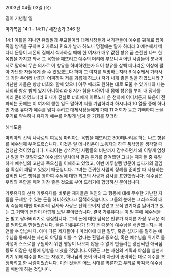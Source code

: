 2003년 04월 03일 (목)

길이 기념될 일



마가복음 14:1 - 14:11 / 새찬송가 346 장


14:1 이틀을 지나면 유월절과 무교절이라 대제사장들과 서기관들이 예수를 궤계로 잡아 죽일 방책을 구하며 
2 가로되 민요가 날까 하노니 명절에는 말자 하더라 
3 예수께서 베다니 문둥이 시몬의 집에서 식사하실 때에 한 여자가 매우 값진 향유 곧 순전한 나드 한 옥합을 가지고 와서 그 옥합을 깨뜨리고 예수의 머리에 부으니 
4 어떤 사람들이 분내어 서로 말하되 무슨 의사로 이 향유를 허비하였는가 
5 이 향유를 삼백 데나리온 이상에 팔아 가난한 자들에게 줄 수 있었겠도다 하며 그 여자를 책망하는지라 
6 예수께서 가라사대 가만 두어라 너희가 어찌하여 저를 괴롭게 하느냐 저가 내게 좋은 일을 하였느니라 
7 가난한 자들은 항상 너희와 함께 있으니 아무 때라도 원하는 대로 도울 수 있거니와 나는 너희와 항상 함께 있지 아니하리라 
8 저가 힘을 다하여 내 몸에 향유를 부어 내 장사를 미리 준비하였느니라 
9 내가 진실로 너희에게 이르노니 온 천하에 어디서든지 복음이 전파되는 곳에는 이 여자의 행한 일도 말하여 저를 기념하리라 하시니라 
10 열둘 중에 하나인 가룟 유다가 예수를 넘겨 주려고 대제사장들에게 가매 
11 저희가 듣고 기뻐하여 돈을 주기로 약속하니 유다가 예수를 어떻게 넘겨 줄 기회를 찾더라

해석도움





마리아의 선택 
나사로의 여동생 마리아는 옥합을 깨뜨리고 300데나리온 하는 나드 향유를 예수님께 부어드렸습니다. 이것은 일 데나리온이 노동자의 하루 품삯임을 생각할 때 엄청난 것이었습니다. 마리아는 상식적인 사람들의 비난까지 감수하면서 왜 이렇게 엄청난 일을 한 것일까요? 예수님의 발치에서 말씀 듣기를 즐겨했던 그녀는 제자들 중 유일하게 예수님의 고난과 죽으심을 이해하고 있었고, 이번 예루살렘 방문이 십자가의 길임을 확실히 깨닫고 있었기 때문입니다. 그녀는 존귀한 사람의 장례를 준비할 때 사용하는 값비싼 나드 향유를 통하여 주님에 대한 최고의 사랑과 감사를 표현했습니다. 예수님은 우리의 옥합을 깨어 가장 좋은 것으로 부어 드리기에 합당하신 분이십니다. 

가룟유다의 선택 
가룟유다를 비롯한 제자들은 여인의 그 행동에 대해 무수한 가난한 자들을 구제할 수 있는 돈을 허비하였다고 질책하였습니다. 그들의 눈에는 그리스도의 대속 죽음에 대한 마리아의 감사와 사랑은 전혀 보이지 않았고 오직 연기처럼 날아가고 있는 그 거액의 돈만이 아깝게 보일 뿐이었습니다. 결국 가룟유다는 이 일 후에 예수님을 돈 받고 팔아버리기로 결심합니다. 그의 돈에 대한 탐욕은 인류가 저지른 가장 무서운 죄를 범하도록 만들었습니다. 물론 가룟유다가 단지 돈 때문에 예수님을 배반했는지는 확언할 수 없습니다. 아마 다른 제자들이나 마리아에 대한 질투, 혹은 십자가를 말하는 예수님을 통해서는 자신의 야망을 이룰 수 없다는 환멸과 증오심, 혹은 예수님을 위기로 몰아넣어 스스로를 구원하기 위한 행동이 나오지 않을 수 없게 만들려는 광신적인 애국심 등도 이같은 행동에 영향을 미쳤을 것입니다. 어쨌든 그는 자신의 계획과 야심을 실현시키기 위해 예수를 따르는 자였고, 하나님의 뜻이 아니라 자신이 좋아하는 대로 예수를 조정하려고 한 사람이었습니다. 이런 것들은 어느 시대를 막론하고 우리로 하여금 예수님을 배반케 하는 것입니다.